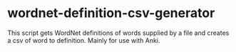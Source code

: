 # wordnet-definition-csv-generator
This script gets WordNet definitions of words supplied by a file and creates a csv of word to definition. Mainly for use with Anki.

